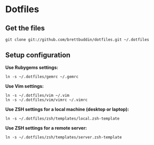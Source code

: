 # Dotfiles

## Get the files

    git clone git://github.com/brettbuddin/dotfiles.git ~/.dotfiles

## Setup configuration

**Use Rubygems settings:**

    ln -s ~/.dotfiles/gemrc ~/.gemrc

**Use Vim settings:**

    ln -s ~/.dotfiles/vim ~/.vim
    ln -s ~/.dotfiles/vim/vimrc ~/.vimrc

**Use ZSH settings for a local machine (desktop or laptop):**

    ln -s ~/.dotfiles/zsh/templates/local.zsh-template

**Use ZSH settings for a remote server:**

    ln -s ~/.dotfiles/zsh/templates/server.zsh-template
